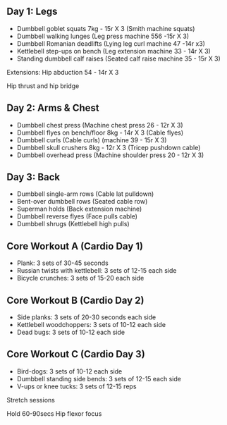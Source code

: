 
##  Day 1: Legs

- Dumbbell goblet squats 7kg - 15r X 3 (Smith machine squats)
- Dumbbell walking lunges (Leg press machine 556 -15r X 3)
- Dumbbell Romanian deadlifts (Lying leg curl machine 47 -14r x3)
- Kettlebell step-ups on bench (Leg extension machine 33 - 14r X 3)
- Standing dumbbell calf raises (Seated calf raise machine 35 - 15r X 3)

Extensions:
Hip abduction 54 - 14r X 3

Hip thrust and hip bridge

## Day 2: Arms & Chest

- Dumbbell chest press (Machine chest press 26 - 12r X 3)
- Dumbbell flyes on bench/floor 8kg - 14r X 3 (Cable flyes)
- Dumbbell curls (Cable curls) (machine 39 - 15r X 3)
- Dumbbell skull crushers 8kg - 12r X 3 (Tricep pushdown cable)
- Dumbbell overhead press (Machine shoulder press 20 - 12r X 3)

## Day 3: Back

- Dumbbell single-arm rows (Cable lat pulldown)
- Bent-over dumbbell rows (Seated cable row)
- Superman holds (Back extension machine)
- Dumbbell reverse flyes (Face pulls cable)
- Dumbbell shrugs (Kettlebell high pulls)

## Core Workout A (Cardio Day 1)

- Plank: 3 sets of 30-45 seconds
- Russian twists with kettlebell: 3 sets of 12-15 each side
- Bicycle crunches: 3 sets of 15-20 each side

## Core Workout B (Cardio Day 2)

- Side planks: 3 sets of 20-30 seconds each side
- Kettlebell woodchoppers: 3 sets of 10-12 each side
- Dead bugs: 3 sets of 10-12 each side

## Core Workout C (Cardio Day 3)

- Bird-dogs: 3 sets of 10-12 each side
- Dumbbell standing side bends: 3 sets of 12-15 each side
- V-ups or knee tucks: 3 sets of 12-15 reps

Stretch sessions

Hold 60-90secs
Hip flexor focus